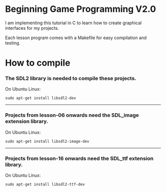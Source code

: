 # Beginning Game Programming V2.0

I am implementing this tutorial in C to learn how to create graphical interfaces for my projects.

Each lesson program comes with a Makefile for easy compilation and testing.

# How to compile
### The SDL2 library is needed to compile these projects.

On Ubuntu Linux:
```
sudo apt-get install libsdl2-dev
```
<hr>

### Projects from lesson-06 onwards need the SDL_image extension library.

On Ubuntu Linux:
```
sudo apt-get install libsdl2-image-dev
```
<hr>

### Projects from lesson-16 onwards need the SDL_ttf extension library.

On Ubuntu Linux:
```
sudo apt-get install libsdl2-ttf-dev
```

